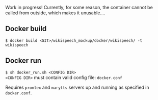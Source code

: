 Work in progress! Currently, for some reason, the container cannot be called from outside, which makes it unusable....

## Docker build

`$ docker build <GIT>/wikispeech_mockup/docker/wikispeech/ -t wikispeech`

## Docker run

`$ sh docker_run.sh <CONFIG DIR>`      
`<CONFIG DIR>` must contain valid config file: `docker.conf`

Requires `pronlex` and `marytts` servers up and running as specified in `docker.conf`.

